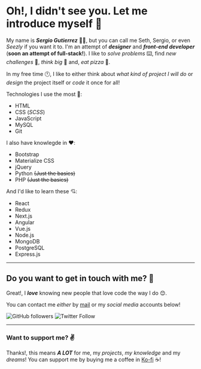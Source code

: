 # Oh!, I didn't see you. Let me introduce myself :cowboy_hat_face:
My name is ***Sergio Gutierrez*** 🙋‍♂️, but you can call me Seth, Sergio, or even _Seezly_ if you want it to. I'm an attempt of ***designer*** and ***front-end developer*** (__soon an attempt of full-stack!__). I like to *solve problems* ⌨️, find *new challenges* 🤔, *think big* 💭 and, *eat pizza* :pizza:.

In my free time 🕛, I like to either think about *what kind of project I will do* or *design* the project itself or *code* it once for all!

Technologies I use the most 💖:

- HTML
- CSS (*SCSS*)
- JavaScript
- MySQL
- Git

I also have knowlegde in ❤️:

- Bootstrap
- Materialize CSS
- jQuery
- Python ~~(Just the basics)~~
- PHP ~~(Just the basics)~~

And I'd like to learn these 💘:

- React
- Redux
- Next.js
- Angular
- Vue.js
- Node.js
- MongoDB
- PostgreSQL
- Express.js

---

## Do you want to get in touch with me? 🤙
Great!, I ***love*** knowing new people that love code the way I do 😊.

You can contact me *either* by [mail](sergiogutierrez0611@gmail.com) or my *social media* accounts below!

![GitHub followers](https://img.shields.io/github/followers/Seezly?label=Follow%20me%20on%20GitHub%21&style=for-the-badge&color=lightgray&logo=github)  ![Twitter Follow](https://img.shields.io/twitter/follow/by_seezly?label=Follow%20me%20on%20twitter%21&style=for-the-badge&color=blue&logo=twitter)

---

### Want to support me? ✌️
Thanks!, this means ***A LOT*** for me, my *projects*, *my knowledge* and my *dreams*!
You can support me by buying me a coffee in [Ko-fi](http://www.ko-fi.com/by_seezly) ☕!
